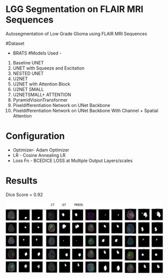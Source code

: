 # LGG Segmentation on FLAIR MRI Sequences <br />
Autosegmentation of Low Grade Glioma using FLAIR MRI Sequences<br />

#Dataset <br />
  - BRATS
#Models Used - <br />
  1. Baseline UNET <br />
  2. UNET with Squeeze and Excitation <br />
  3. NESTED UNET <br />
  4. U2NET <br />
  5. U2NET with Attention Block <br />
  6. U2NET SMALL <br />
  7. U2NETSMALL+ ATTENTION <br />
  8. PyramidVisionTransformer <br />
  9. Pixeldifferentiation Network on UNet Backbone <br />
  10. Pixeldifferentiation Network on UNet Backbone With Channel + Spatial Attention <br />

# Configuration <br />
  - Optimizer- Adam Optimizer <br />
  - LR - Cosine Annealing LR <br />
  - Loss Fn - BCEDICE LOSS at Multiple Output Layers/scales <br />

# Results <br />
Dice Score = 0.92 <br />

![ Alt text ](https://github.com/parth-radonc/glioma_seg/blob/main/Results/res.jpg?raw=true) 
